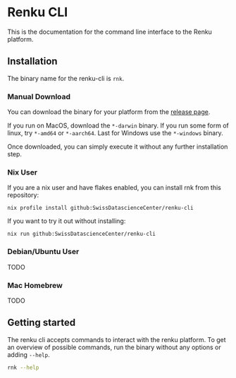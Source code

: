 # Renku CLI

This is the documentation for the command line interface to the Renku
platform.


## Installation

The binary name for the renku-cli is `rnk`.

### Manual Download

You can download the binary for your platform from the [release
page](https://github.com/SwissDataScienceCenter/renku-cli/releases/latest).

If you run on MacOS, download the `*-darwin` binary. If you run some
form of linux, try `*-amd64` or `*-aarch64`. Last for Windows use the
`*-windows` binary.

Once downloaded, you can simply execute it without any further
installation step.

### Nix User

If you are a nix user and have flakes enabled, you can install rnk
from this repository:

```
nix profile install github:SwissDatascienceCenter/renku-cli
```

If you want to try it out without installing:
```
nix run github:SwissDatascienceCenter/renku-cli
```

### Debian/Ubuntu User

TODO

### Mac Homebrew

TODO

## Getting started

The renku cli accepts commands to interact with the renku platform. To
get an overview of possible commands, run the binary without any
options or adding `--help`.

``` bash renku-cli
rnk --help
```
